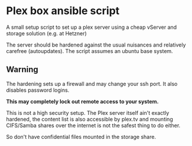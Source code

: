 # Plex box ansible script

A small setup script to set up a plex server using a cheap vServer
and storage solution (e.g. at Hetzner)

The server should be hardened against the usual nuisances and
relatively carefree (autoupdates). The script assumes an ubuntu
base system.

## Warning

The hardening sets up a firewall and may change your ssh port.
It also disables password logins.

**This may completely lock out remote access to your system.**

This is not a high security setup. The Plex server itself ain't 
exactly hardened, the content list is also accessible by plex.tv
and mounting CIFS/Samba shares over the internet is not the safest
thing to do either.

So don't have confidential files mounted in the storage share.

